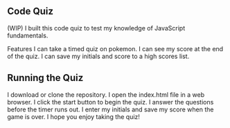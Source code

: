 ## Code Quiz
(WIP)
I built this code quiz to test my knowledge of JavaScript fundamentals.

Features
I can take a timed quiz on pokemon.
I can see my score at the end of the quiz.
I can save my initials and score to a high scores list.

## Running the Quiz
I download or clone the repository.
I open the index.html file in a web browser.
I click the start button to begin the quiz.
I answer the questions before the timer runs out.
I enter my initials and save my score when the game is over.
I hope you enjoy taking the quiz!